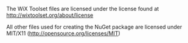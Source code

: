 The WiX Toolset files are licensed under the license found at http://wixtoolset.org/about/license

All other files used for creating the NuGet package are licensed under MIT/X11 (http://opensource.org/licenses/MIT)
